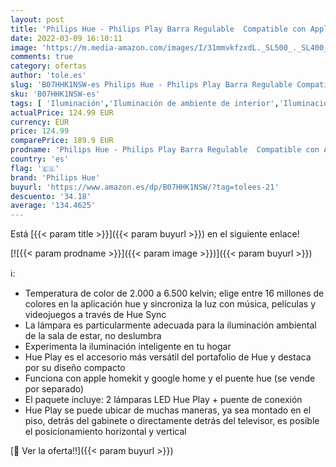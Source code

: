 ```yaml
---
layout: post
title: 'Philips Hue - Philips Play Barra Regulable  Compatible con Apple HomeKit y Google Home  luz Blanca y de Colores  Blanco + Hue - Puente de conexión controlable vía WiFi'
date: 2022-03-09 16:10:11
image: 'https://m.media-amazon.com/images/I/31mmvkfzxdL._SL500_._SL400_.jpg'
comments: true
category: ofertas
author: 'tole.es'
slug: 'B07HHK1NSW-es Philips Hue - Philips Play Barra Regulable Compatible con...'
sku: 'B07HHK1NSW-es'
tags: [ 'Iluminación','Iluminación de ambiente de interior','Iluminación de interior','Iluminación decorativa y para usos específicos de interior','apple','philips hue', ]
actualPrice: 124.99 EUR
currency: EUR
price: 124.99
comparePrice: 189.9 EUR
prodname: 'Philips Hue - Philips Play Barra Regulable  Compatible con Apple HomeKit y Google Home  luz Blanca y de Colores  Blanco + Hue - Puente de conexión controlable vía WiFi'
country: 'es'
flag: '🇪🇸'
brand: 'Philips Hue'
buyurl: 'https://www.amazon.es/dp/B07HHK1NSW/?tag=tolees-21'
descuento: '34.18'
average: '134.4625'
---
```


Está [{{< param title >}}]({{< param buyurl >}}) en el siguiente enlace!

[![{{< param prodname >}}]({{< param image >}})]({{< param buyurl >}})

ℹ️:

- Temperatura de color de 2.000 a 6.500 kelvin; elige entre 16 millones de colores en la aplicación hue y sincroniza la luz con música, películas y videojuegos a través de Hue Sync
- La lámpara es particularmente adecuada para la iluminación ambiental de la sala de estar, no deslumbra
- Experimenta la iluminación inteligente en tu hogar
- Hue Play es el accesorio más versátil del portafolio de Hue y destaca por su diseño compacto
- Funciona con apple homekit y google home y el puente hue (se vende por separado)
- El paquete incluye: 2 lámparas LED Hue Play + puente de conexión
- Hue Play se puede ubicar de muchas maneras, ya sea montado en el piso, detrás del gabinete o directamente detrás del televisor, es posible el posicionamiento horizontal y vertical

[🛒 Ver la oferta!!]({{< param buyurl >}})
